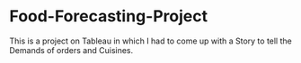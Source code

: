 # Food-Forecasting-Project
This is a project on Tableau in which I had to come up with a Story to tell the Demands of orders and Cuisines.
